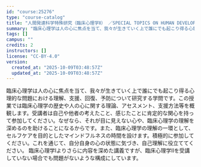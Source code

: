 ```yaml
---
id: "course:25276"
type: "course-catalog"
title: "人間発達科学特殊研究（臨床心理学Ⅱ） ／SPECIAL TOPICS ON HUMAN DEVELOPMENTAL SCIENCE: CLINICAL PSYCHOLOGY Ⅱ"
summary: "臨床心理学は人の心に焦点を当て、我々が生きていく上で誰にでも起こり得る心理的な問題における理解、支援、回復、予防について研究する学問です。この授業では臨床心理学の歴史や人の心に関する理論、アセスメント、支援方法等を概観します。受講者は自己や…"
tags: []
campus: ""
credits: 2
instructors: []
license: "CC-BY-4.0"
version:
  created_at: "2025-10-09T03:48:57Z"
  updated_at: "2025-10-09T03:48:57Z"
---
```

臨床心理学は人の心に焦点を当て、我々が生きていく上で誰にでも起こり得る心理的な問題における理解、支援、回復、予防について研究する学問です。この授業では臨床心理学の歴史や人の心に関する理論、アセスメント、支援方法等を概観します。受講者は自己や他者の考えたこと、感じたことに肯定的な関心を持って参加してください。なぜなら、それが目に見えない心や、臨床心理学の理解を深めるのを助けることになるからです。また、臨床心理学の理解の一環として、セルフケアを目的としたマインドフルネスの時間を設けます。積極的に参加してください。これを通じて、自分自身の心の状態に気づき、自己理解に役立ててください。 臨床心理学Ⅰよりさらに内容を深めた講義ですが、臨床心理学Ⅱを受講していない場合でも問題がないような構成にしています。
